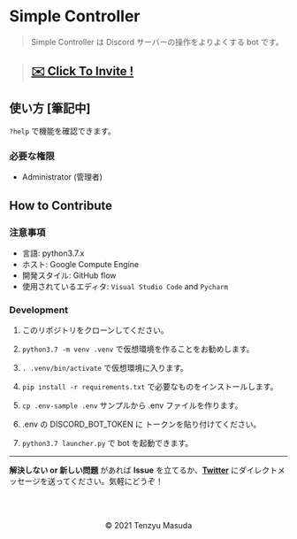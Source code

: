 # Simple Controller

> Simple Controller は Discord サーバーの操作をよりよくする bot です。

> ## **[✉️ Click To Invite !](https://discord.com/api/oauth2/authorize?client_id=802867226700677120&permissions=8&scope=bot)**

## 使い方 [筆記中]

`?help` で機能を確認できます。

### 必要な権限

- Administrator (管理者)

## How to Contribute

### 注意事項

- 言語: python3.7.x
- ホスト: Google Compute Engine
- 開発スタイル: GitHub flow
- 使用されているエディタ: `Visual Studio Code` and `Pycharm`

### Development

1. このリポジトリをクローンしてください。

2. `python3.7 -m venv .venv` で仮想環境を作ることをお勧めします。

3. `. .venv/bin/activate` で仮想環境に入ります。

4. `pip install -r requirements.txt` で必要なものをインストールします。

5. `cp .env-sample .env` サンプルから .env ファイルを作ります。

6. .env の DISCORD_BOT_TOKEN に トークンを貼り付けてください。

7. `python3.7 launcher.py` で bot を起動できます。

<hr />

**解決しない or 新しい問題** があれば **Issue** を立てるか、**[Twitter](https://twitter.com/tenzyumasuda)** にダイレクトメッセージを送ってください。気軽にどうぞ！

<br />

<br />

<p align="center">©️ 2021 Tenzyu Masuda</p>

<br />

<br />